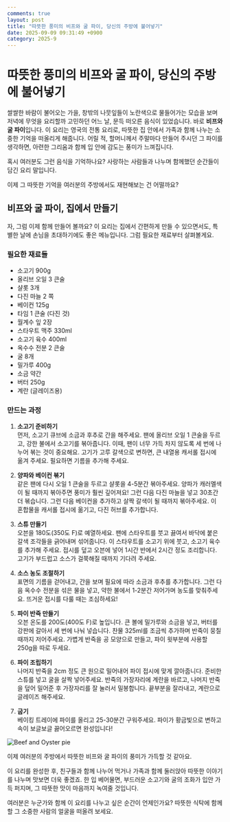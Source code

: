 ```yaml
---
comments: true
layout: post
title: "따뜻한 풍미의 비프와 굴 파이, 당신의 주방에 불어넣기"
date: 2025-09-09 09:31:49 +0900
category: 2025-9
---
```


# 따뜻한 풍미의 비프와 굴 파이, 당신의 주방에 불어넣기

쌀쌀한 바람이 불어오는 가을, 창밖의 나뭇잎들이 노란색으로 물들어가는 모습을 보며 저녁에 무엇을 요리할까 고민하던 어느 날, 문득 떠오른 음식이 있었습니다. 바로 **비프와 굴 파이**입니다. 이 요리는 영국의 전통 요리로, 따뜻한 집 안에서 가족과 함께 나누는 소중한 기억을 떠올리게 해줍니다. 어릴 적, 할머니께서 주말마다 만들어 주시던 그 파이를 생각하면, 아련한 그리움과 함께 입 안에 감도는 풍미가 느껴집니다. 

혹시 여러분도 그런 음식을 기억하나요? 사랑하는 사람들과 나누며 함께했던 순간들이 담긴 요리 말입니다. 

이제 그 따뜻한 기억을 여러분의 주방에서도 재현해보는 건 어떨까요?

  

## 비프와 굴 파이, 집에서 만들기

자, 그럼 이제 함께 만들어 볼까요? 이 요리는 집에서 간편하게 만들 수 있으면서도, 특별한 날에 손님을 초대하기에도 좋은 메뉴입니다. 그럼 필요한 재료부터 살펴볼게요.

  

### 필요한 재료들

- 소고기 900g
- 올리브 오일 3 큰술
- 샬롯 3개
- 다진 마늘 2 쪽
- 베이컨 125g
- 타임 1 큰술 (다진 것)
- 월계수 잎 2장
- 스타우트 맥주 330ml
- 소고기 육수 400ml
- 옥수수 전분 2 큰술
- 굴 8개
- 밀가루 400g
- 소금 약간
- 버터 250g
- 계란 (글레이즈용)

  

### 만드는 과정

1. **소고기 준비하기**  
   먼저, 소고기 큐브에 소금과 후추로 간을 해주세요. 팬에 올리브 오일 1 큰술을 두르고, 강한 불에서 소고기를 볶아줍니다. 이때, 팬이 너무 가득 차지 않도록 세 번에 나누어 볶는 것이 중요해요. 고기가 고루 갈색으로 변하면, 큰 내열용 캐서롤 접시에 옮겨 주세요. 필요하면 기름을 추가해 주세요.

2. **양파와 베이컨 볶기**  
   같은 팬에 다시 오일 1 큰술을 두르고 샬롯을 4-5분간 볶아주세요. 양파가 캐러멜색이 될 때까지 볶아주면 풍미가 훨씬 깊어져요! 그런 다음 다진 마늘을 넣고 30초간 더 볶습니다. 그런 다음 베이컨을 추가하고 살짝 갈색이 될 때까지 볶아주세요. 이 혼합물을 캐서롤 접시에 옮기고, 다진 허브를 추가합니다.

3. **스튜 만들기**  
   오븐을 180도(350도 F)로 예열하세요. 팬에 스타우트를 붓고 끓여서 바닥에 붙은 갈색 조각들을 긁어내며 섞어줍니다. 이 스타우트를 소고기 위에 붓고, 소고기 육수를 추가해 주세요. 접시를 덮고 오븐에 넣어 1시간 반에서 2시간 정도 조리합니다. 고기가 부드럽고 소스가 걸쭉해질 때까지 기다려 주세요.

4. **소스 농도 조절하기**  
   표면의 기름을 걷어내고, 간을 보며 필요에 따라 소금과 후추를 추가합니다. 그런 다음 옥수수 전분을 섞은 물을 넣고, 약한 불에서 1-2분간 저어가며 농도를 맞춰주세요. 뜨거운 접시를 다룰 때는 조심하세요!

5. **파이 반죽 만들기**  
   오븐 온도를 200도(400도 F)로 높입니다. 큰 볼에 밀가루와 소금을 넣고, 버터를 강판에 갈아서 세 번에 나눠 넣습니다. 찬물 325ml를 조금씩 추가하며 반죽이 뭉칠 때까지 저어주세요. 가볍게 반죽을 공 모양으로 만들고, 파이 윗부분에 사용할 250g을 따로 두세요.

6. **파이 조립하기**  
   나머지 반죽을 2cm 정도 큰 원으로 밀어내어 파이 접시에 맞게 깔아줍니다. 준비한 스튜를 넣고 굴을 살짝 넣어주세요. 반죽의 가장자리에 계란을 바르고, 나머지 반죽을 덮어 밀어준 후 가장자리를 잘 눌러서 밀봉합니다. 끝부분을 잘라내고, 계란으로 글레이즈 해주세요.

7. **굽기**  
   베이킹 트레이에 파이를 올리고 25-30분간 구워주세요. 파이가 황금빛으로 변하고 속이 보글보글 끓어오르면 완성입니다!

![Beef and Oyster pie](https://www.themealdb.com/images/media/meals/wrssvt1511556563.jpg)

  

이제 여러분의 주방에서 따뜻한 비프와 굴 파이의 풍미가 가득할 것 같아요.  

  

이 요리를 완성한 후, 친구들과 함께 나누어 먹거나 가족과 함께 둘러앉아 따뜻한 이야기를 나누며 맛보면 더욱 좋겠죠. 한 입 베어물면, 부드러운 소고기와 굴의 조화가 입안 가득 퍼지며, 그 따뜻한 맛이 마음까지 녹여줄 것입니다. 

여러분은 누군가와 함께 이 요리를 나누고 싶은 순간이 언제인가요? 따뜻한 식탁에 함께할 그 소중한 사람의 얼굴을 떠올려 보세요.